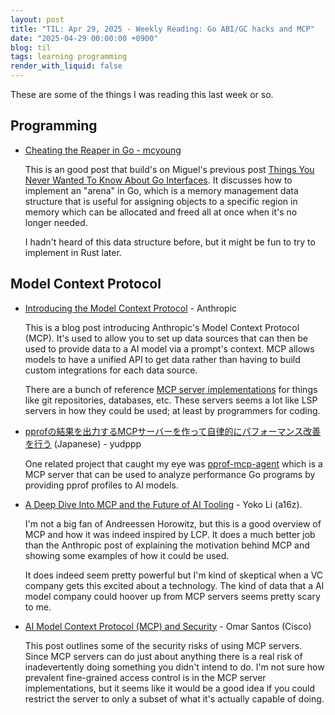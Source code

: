 ```yaml
---
layout: post
title: "TIL: Apr 29, 2025 - Weekly Reading: Go ABI/GC hacks and MCP"
date: "2025-04-29 00:00:00 +0900"
blog: til
tags: learning programming
render_with_liquid: false
---
```


These are some of the things I was reading this last week or so.

## Programming

- [Cheating the Reaper in Go - mcyoung](https://mcyoung.xyz/2025/04/21/go-arenas/)

    This is an good post that build's on Miguel's previous post [Things You Never
    Wanted To Know About Go Interfaces](https://mcyoung.xyz/2024/12/12/go-abi/).
    It discusses how to implement an "arena" in Go, which is a memory management
    data structure that is useful for assigning objects to a specific region in
    memory which can be allocated and freed all at once when it's no longer needed.

    I hadn't heard of this data structure before, but it might be fun to try to
    implement in Rust later.

## Model Context Protocol

- [Introducing the Model Context Protocol](https://www.anthropic.com/news/model-context-protocol) - Anthropic

    This is a blog post introducing Anthropic's Model Context Protocol (MCP). It's
    used to allow you to set up data sources that can then be used to provide data
    to a AI model via a prompt's context. MCP allows models to have a unified API
    to get data rather than having to build custom integrations for each data
    source.

    There are a bunch of reference [MCP server
    implementations](https://github.com/modelcontextprotocol/servers) for things
    like git repositories, databases, etc. These servers seems a lot like LSP
    servers in how they could be used; at least by programmers for coding.

- [pprofの結果を出力するMCPサーバーを作って自律的にパフォーマンス改善を行う](https://blog.yudppp.com/posts/pprof-mcp-agent)
  (Japanese) - yudppp

    One related project that caught my eye was
    [pprof-mcp-agent](https://github.com/yudppp/pprof-mcp-agent) which is a MCP
    server that can be used to analyze performance Go programs by providing pprof
    profiles to AI models.

- [A Deep Dive Into MCP and the Future of AI
  Tooling](https://a16z.com/a-deep-dive-into-mcp-and-the-future-of-ai-tooling/) - Yoko Li (a16z).

    I'm not a big fan of Andreessen Horowitz, but this is a good overview of MCP
    and how it was indeed inspired by LCP. It does a much better job than the
    Anthropic post of explaining the motivation behind MCP and showing some
    examples of how it could be used.

    It does indeed seem pretty powerful but I'm kind of skeptical when a VC
    company gets this excited about a technology. The kind of data that a AI model
    company could hoover up from MCP servers seems pretty scary to me.

- [AI Model Context Protocol (MCP) and
  Security](https://community.cisco.com/t5/security-blogs/ai-model-context-protocol-mcp-and-security/ba-p/5274394a) - Omar Santos (Cisco)

    This post outlines some of the security risks of using MCP servers. Since MCP
    servers can do just about anything there is a real risk of inadevertently
    doing something you didn't intend to do. I'm not sure how prevalent
    fine-grained access control is in the MCP server implementations, but it seems
    like it would be a good idea if you could restrict the server to only a subset
    of what it's actually capable of doing.
